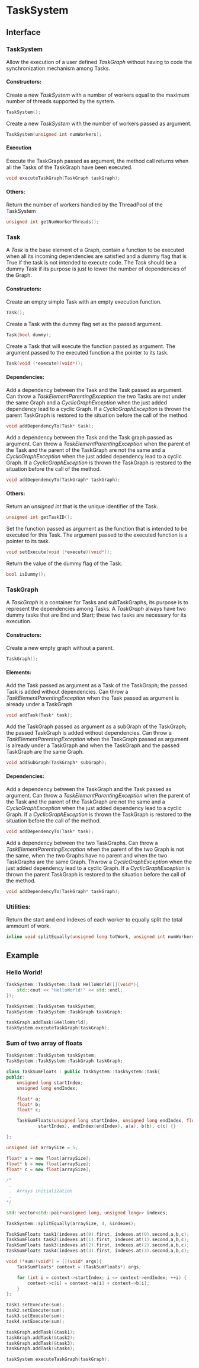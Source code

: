 # TaskSystem


## Interface
  
### TaskSystem
Allow the execution of a user defined *TaskGraph* without having to code the synchronization mechanism among Tasks.

#### Constructors:
Create a new *TaskSystem* with a number of workers equal to the maximum number of threads supported by the system.
```cpp
TaskSystem();
```

Create a new *TaskSystem* with the number of workers passed as argument.
```cpp
TaskSystem(unsigned int numWorkers);
```

#### Execution

Execute the TaskGraph passed as argument, the method call returns when all the Tasks of the TaskGraph have been executed.
```cpp
void executeTaskGraph(TaskGraph taskGraph);
```

#### Others:

Return the number of workers handled by the ThreadPool of the TaskSystem
```cpp
unsigned int getNumWorkerThreads();
```

### Task
A *Task* is the base element of a Graph, contain a function to be executed when all its incoming dependencies are satisfied and a dummy flag that is True if the task is not intended to execute code.
The Task should be a dummy Task if its purpose is just to lower the number of dependencies of the Graph.

#### Constructors:

Create an empty simple Task with an empty execution function.
```cpp
Task();
```


Create a Task with the dummy flag set as the passed argument.
```cpp
Task(bool dummy);
```


Create a Task that will execute the function passed as argument.
The argument passed to the executed function a the pointer to its task.
```cpp
Task(void (*execute)(void*));
```

#### Dependencies:

Add a dependency between the Task and the Task passed as argument.
Can throw a *TaskElementParentingException* the two Tasks are not under the same Graph and a *CyclicGraphException* when the just added dependency lead to a cyclic Graph.
If a *CyclicGraphException* is thrown the parent TaskGraph is restored to the situation before the call of the method.
```cpp
void addDependencyTo(Task* task);
```

Add a dependency between the Task and the Task graph passed as argument.
Can throw a *TaskElementParentingException* when the parent of the Task and the parent of the TaskGraph are not the same and a *CyclicGraphException* when the just added dependency lead to a cyclic Graph.
If a *CyclicGraphException* is thrown the TaskGraph is restored to the situation before the call of the method.
```cpp
void addDependencyTo(TaskGraph* taskGraph);
```

#### Others:

Return an *unsigned int* that is the unique identifier of the Task.
```cpp
unsigned int getTaskID();
```

Set the function passed as argument as the function that is intended to be executed for this Task.
The argument passed to the executed function is a pointer to its task.
```cpp
void setExecute(void (*execute)(void*));
```

Return the value of the dummy flag of the Task.
```cpp
bool isDummy();
```

### TaskGraph

A *TaskGraph* is a container for Tasks and subTaskGraphs, its purpose is to represent the dependencies among Tasks.
A *TaskGraph* always have two dummy tasks that are End and Start; these two tasks are necessary for its execution.


#### Constructors:

Create a new empty graph without a parent.
```cpp
TaskGraph();
```


#### Elements:

Add the Task passed as argument as a Task of the TaskGraph; the passed Task is added without dependencies.
Can throw a *TaskElementParentingException* when the Task passed as argument is already under a TaskGraph
```cpp
void addTask(Task* task);
```

Add the TaskGraph passed as argument as a subGraph of the TaskGraph; the passed TaskGraph is added without dependencies.
Can throw a *TaskElementParentingException* when the TaskGraph passed as argument is already under a TaskGraph and when the TaskGraph and the passed TaskGraph are the same Graph.
```cpp
void addSubGraph(TaskGraph* subGraph);
```

#### Dependencies:


Add a dependency between the TaskGraph and the Task passed as argument.
Can throw a *TaskElementParentingException* when the parent of the Task and the parent of the TaskGraph are not the same and a *CyclicGraphException* when the just added dependency lead to a cyclic Graph.
If a *CyclicGraphException* is thrown the TaskGraph is restored to the situation before the call of the method.
```cpp
void addDependencyTo(Task* task);
```

Add a dependency between the two TaskGraphs.
Can throw a *TaskElementParentingException* when the parent of the two Graph is not the same, when the two Graphs have no parent and when the two TaskGraphs are the same Graph.
Thwrow a *CyclicGraphException* when the just added dependency lead to a cyclic Graph.
If a *CyclicGraphException* is thrown the parent TaskGraph is restored to the situation before the call of the method.
```cpp
void addDependencyTo(TaskGraph* taskGraph);
```

### Utilities:

Return the start and end indexes of each worker to equally split the total ammount of work.
```cpp
inline void splitEqually(unsigned long totWork, unsigned int numWorkers, std::vector<std::pair<unsigned long, unsigned long>>* out){
```

## Example 

### Hello World!
```cpp
TaskSystem::TaskSystem::Task HelloWorld([](void*){
    std::cout << "HelloWorld!" << std::endl;
});

TaskSystem::TaskSystem taskSystem;
TaskSystem::TaskSystem::TaskGraph taskGraph;

taskGraph.addTask(&HelloWorld);
taskSystem.executeTaskGraph(taskGraph);

```


### Sum of two array of floats
```cpp
TaskSystem::TaskSystem taskSystem;
TaskSystem::TaskSystem::TaskGraph taskGraph;

class TaskSumFloats : public TaskSystem::TaskSystem::Task{
public:
    unsigned long startIndex;
    unsigned long endIndex;

    float* a;
    float* b;
    float* c;

    TaskSumFloats(unsigned long startIndex, unsigned long endIndex, float *a, float *b, float *c) : startIndex(
            startIndex), endIndex(endIndex), a(a), b(b), c(c) {}

};

unsigned int arraySize = 5;

float* a = new float[arraySize];
float* b = new float[arraySize];
float* c = new float[arraySize];

/*
 .
 .  Arrays initialization
 .
*/

std::vector<std::pair<unsigned long, unsigned long>> indexes;

TaskSystem::splitEqually(arraySize, 4, &indexes);

TaskSumFloats task1(indexes.at(0).first, indexes.at(0).second,a,b,c);
TaskSumFloats task2(indexes.at(1).first, indexes.at(1).second,a,b,c);
TaskSumFloats task3(indexes.at(2).first, indexes.at(2).second,a,b,c);
TaskSumFloats task4(indexes.at(3).first, indexes.at(3).second,a,b,c);

void (*sum)(void*) = [](void* args){
    TaskSumFloats* context = (TaskSumFloats*) args;

    for (int i = context->startIndex; i <= context->endIndex; ++i) {
        context->c[i] = context->a[i] + context->b[i];
    }
};

task1.setExecute(sum);
task2.setExecute(sum);
task3.setExecute(sum);
task4.setExecute(sum);

taskGraph.addTask(&task1);
taskGraph.addTask(&task2);
taskGraph.addTask(&task3);
taskGraph.addTask(&task4);

taskSystem.executeTaskGraph(taskGraph);
```
